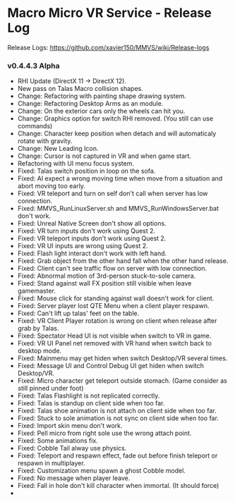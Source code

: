 # Macro Micro VR Service - Release Log
Release Logs: https://github.com/xavier150/MMVS/wiki/Release-logs

###  v0.4.4.3 Alpha

- RHI Update (DirectX 11 -> DirectX 12).
- New pass on Talas Macro collision shapes.
- Change: Refactoring with painting shape drawing system.
- Change: Refactoring Desktop Arms as an module.
- Change: On the exterior cars only the wheels can hit you.
- Change: Graphics option for switch RHI removed. (You still can use commands)
- Change: Character keep position when detach and will automaticaly rotate with gravity.
- Change: New Leading Icon.
- Change: Cursor is not captured in VR and when game start.
- Refactoring with UI menu focus system.
- Fixed: Talas switch position in loop on the sofa.
- Fixed: AI expect a wrong moving time when move from a situation and abort moving too early.
- Fixed: VR teleport and turn on self don't call when server has low connection.
- Fixed: MMVS_RunLinuxServer.sh and MMVS_RunWindowsServer.bat don't work.
- Fixed: Unreal Native Screen don't show all options.
- Fixed: VR turn inputs don't work using Quest 2.
- Fixed: VR teleport inputs don't work using Quest 2.
- Fixed: VR UI inputs are wrong using Quest 2.
- Fixed: Flash light interact don't work with left hand.
- Fixed: Grab object from the other hand fall when the other hand release.
- Fixed: Client can't see traffic flow on server with low connection.
- Fixed: Abnormal motion of 3rd-person stuck-to-sole camera.
- Fixed: Stand against wall FX position still visible when leave gamemaster.
- Fixed: Mouse click for standing against wall doesn't work for client.
- Fixed: Server player lost QTE Menu when a client player respawn.
- Fixed: Can't lift up talas' feet on the table.
- Fixed: VR Client Player rotation is wrong on client when release after grab by Talas.
- Fixed: Spectator Head UI is not visible when switch to VR in game.
- Fixed: VR UI Panel net removed with VR hand when switch back to desktop mode.
- Fixed: Mainmenu may get hiden when switch Desktop/VR several times.
- Fixed: Message UI and Control Debug UI get hiden when switch Desktop/VR.
- Fixed: Micro character get teleport outside stomach. (Game consider as still pinned under foot)
- Fixed: Talas Flashlight is not replicated correctly.
- Fixed: Talas is standup on client side when too far.
- Fixed: Talas shoe animation is not attach on client side when too far.
- Fixed: Stuck to sole animation is not sync on client side when too far.
- Fixed: Import skin menu don't work.
- Fixed: Pell micro from right sole use the wrong attach point.
- Fixed: Some animations fix.
- Fixed: Cobble Tail alway use physics.
- Fixed: Teleport and respawn effect, fade out before finish teleport or respawn in multiplayer.
- Fixed: Customization menu spawn a ghost Cobble model.
- Fixed: No message when player leave.
- Fixed: Fall in hole don't kill character when immortal. (It should force)
- 

